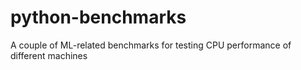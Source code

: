 # python-benchmarks
A couple of ML-related benchmarks for testing CPU performance of different machines

